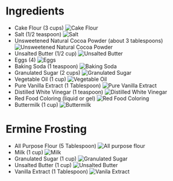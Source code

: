 # Ingredients
  - Cake Flour (3 cups) ![Cake Flour](https://www.livewellbakeoften.com/wp-content/uploads/2019/03/Homemade-Cake-Flour-13.jpg)
  - Salt (1/2 teaspoon) ![Salt](https://www.theladders.com/wp-content/uploads/salt-2-191031-800x450.jpg)
  - Unsweetened Natural Cocoa Powder (about 3 tablespoons) ![Unsweetened Natural Cocoa Powder](https://images-na.ssl-images-amazon.com/images/I/61YRCHgt0gL.jpg)
  - Unsalted Butter (1/2 cup) ![Unsalted Butter](https://media1.s-nbcnews.com/j/newscms/2016_26/1493206/160412-butter-mn-1515_cefdb8ba238ffe88a9e97e0e119a71c3.fit-760w.jpg)
  - Eggs (4) ![Eggs](https://i.pinimg.com/originals/d1/37/58/d137587781361f64a22a0d22e376d34a.jpg)
  - Baking Soda (1 teaspoon) ![Baking Soda](https://post.healthline.com/wp-content/uploads/2020/06/baking-soda-water-and-wooden-spoon-thumb-732x549.jpg)
  - Granulated Sugar (2 cups) ![Granulated Sugar](https://s3.envato.com/files/250281561/165.jpg)
  - Vegetable Oil (1 cup) ![Vegetable Oil](https://previews.123rf.com/images/belchonock/belchonock1712/belchonock171206490/92105415-glass-cup-of-cooking-oil-on-white-background.jpg)
  - Pure Vanilla Extract (1 Tablespoon) ![Pure Vanilla Extract](https://cdn.shopify.com/s/files/1/2339/6447/products/kigelia_b439f655-657a-4626-bcb0-fd8b2fa0c0df_2048x.png?v=1527480224)
  - Distilled White Vinegar (1 teaspoon) ![Distilled White Vinegar](https://www.treehugger.com/thmb/2kH4RWMc_uQSRx8hGMvqwSN7GMc=/1000x751/filters:fill(auto,1)/__opt__aboutcom__coeus__resources__content_migration__treehugger__images__2020__02__vinegar-69c8213a76c241c88a5ae6f71cf9562a.jpg)
  - Red Food Coloring (liquid or gel) ![Red Food Coloring](https://5.imimg.com/data5/RH/MF/MY-1579893/raspberry-red-food-colour-liquid-500x500.jpg)
  - Buttermilk (1 cup) ![Buttermilk](https://celebratingsweets.com/wp-content/uploads/2019/04/How-To-Make-Buttermilk-1-500x500.jpg)
# Ermine Frosting
  - All Purpose Flour (5 Tablespoon) ![All purpose flour](https://i.ndtvimg.com/mt/cooks/2014-11/flour.jpg)
  - Milk (1 cup) ![Milk](https://hips.hearstapps.com/hmg-prod.s3.amazonaws.com/images/health-benefits-of-goat-milk-1586900792.jpg?crop=0.668xw:1.00xh;0.259xw,0&resize=480:*)
  - Granulated Sugar (1 cup) ![Granulated Sugar](https://s3.envato.com/files/250281561/165.jpg)
  - Unsalted Butter (1 cup) ![Unsalted Butter](https://media1.s-nbcnews.com/j/newscms/2016_26/1493206/160412-butter-mn-1515_cefdb8ba238ffe88a9e97e0e119a71c3.fit-760w.jpg)
  - Vanilla Extract (1 Tablespoon) ![Vanila Extract](https://cdn.shopify.com/s/files/1/2339/6447/products/kigelia_b439f655-657a-4626-bcb0-fd8b2fa0c0df_2048x.png?v=1527480224)
